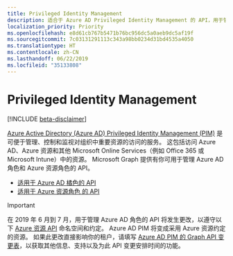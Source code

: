 ```yaml
---
title: Privileged Identity Management
description: 适合于 Azure AD Privileged Identity Management 的 API，用于管理 Azure Active Directory 角色和 Azure 资源角色。
localization_priority: Priority
ms.openlocfilehash: e8d61cb767b5471b76bc956dc5a0aeb9dc5af19f
ms.sourcegitcommit: 7c03131291113c343a98bb0234d31bd4535a4050
ms.translationtype: HT
ms.contentlocale: zh-CN
ms.lasthandoff: 06/22/2019
ms.locfileid: "35133808"
---
```

# <a name="privileged-identity-management"></a>Privileged Identity Management

[!INCLUDE [beta-disclaimer](../../includes/beta-disclaimer.md)]

[Azure Active Directory (Azure AD) Privileged Identity Management (PIM)](https://docs.microsoft.com/azure/active-directory/privileged-identity-management/pim-configure) 是可便于管理、控制和监视对组织中重要资源的访问的服务。 这包括访问 Azure AD、Azure 资源和其他 Microsoft Online Services（例如 Office 365 或 Microsoft Intune）中的资源。 Microsoft Graph 提供有你可用于管理 Azure AD 角色和 Azure 资源角色的 API。

- [适用于 Azure AD 橘色的 API](privilegedidentitymanagement-directory.md)
- [适用于 Azure 资源角色 的 API](privilegedidentitymanagement-resources.md)

> [!IMPORTANT]
> 在 2019 年 6 月到 7 月，用于管理 Azure AD 角色的 API 将发生更改，以遵守以下 [Azure 资源 API](privilegedidentitymanagement-resources.md) 命名空间和约定。 Azure AD PIM 将变成采用 Azure 资源约定的资源。 如果此更改直接影响你的租户，请填写 [Azure AD PIM 的 Graph API 变更表](https://forms.office.com/Pages/ResponsePage.aspx?id=v4j5cvGGr0GRqy180BHbRzfBSoy7dT5DqNLWwotW3OFUNFFMRlRLSUtRNEdDWEZHN05LT09IWjkyTS4u)，以获取其他信息、支持以及为此 API 变更安排时间的功能。

<!-- uuid: 8fcb5dbc-d5aa-4681-8e31-b001d5168d79
2015-10-25 14:57:30 UTC -->
<!--
{
  "type": "#page.annotation",
  "description": "Service root",
  "keywords": "",
  "section": "documentation",
  "tocPath": "",
  "suppressions": []
}
-->
